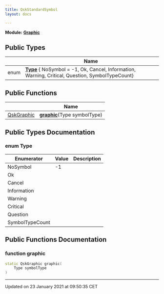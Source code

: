 ```yaml
---
title: QskStandardSymbol
layout: docs

---
```



**Module:** **[Graphic](/docs/modules/group___graphic/)**



## Public Types

|                | Name           |
| -------------- | -------------- |
| enum| **[Type](/docs/classes/class_qsk_standard_symbol/#enum-type)** { NoSymbol = -1, Ok, Cancel, Information, Warning, Critical, Question, SymbolTypeCount} |

## Public Functions

|                | Name           |
| -------------- | -------------- |
| [QskGraphic](/docs/classes/class_qsk_graphic/) | **[graphic](/docs/classes/class_qsk_standard_symbol/#function-graphic)**(Type symbolType) |

## Public Types Documentation

### enum Type

| Enumerator | Value | Description |
| ---------- | ----- | ----------- |
| NoSymbol | -1|   |
| Ok | |   |
| Cancel | |   |
| Information | |   |
| Warning | |   |
| Critical | |   |
| Question | |   |
| SymbolTypeCount | |   |




## Public Functions Documentation

### function graphic

```cpp
static QskGraphic graphic(
    Type symbolType
)
```


-------------------------------

Updated on 23 January 2021 at 09:50:35 CET
